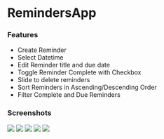 # RemindersApp

### Features
- Create Reminder 
- Select Datetime
- Edit Reminder title and due date
- Toggle Reminder Complete with Checkbox
- Slide to delete reminders
- Sort Reminders in Ascending/Descending Order
- Filter Complete and Due Reminders

### Screenshots

![](https://github.com/aashutosh96/RemindersApp/blob/main/screenshots/Screenshot_1684839987.png)
![](https://github.com/aashutosh96/RemindersApp/blob/main/screenshots/Screenshot_1684839993.png)
![](https://github.com/aashutosh96/RemindersApp/blob/main/screenshots/Screenshot_1684840041.png)
![](https://github.com/aashutosh96/RemindersApp/blob/main/screenshots/Screenshot_1684840108.png)
![](https://github.com/aashutosh96/RemindersApp/blob/main/screenshots/Screenshot_1684840111.png)


